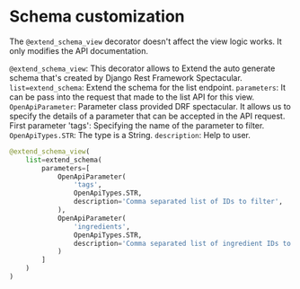 # Schema customization
The `@extend_schema_view` decorator doesn't affect the view logic works. It only modifies the API documentation.

`@extend_schema_view`: This decorator allows to Extend the auto generate schema that's created by Django Rest Framework Spectacular.
`list=extend_schema`: Extend the schema for the list endpoint.
`parameters`: It can be pass into the request that made to the list API for this view.
`OpenApiParameter`: Parameter class provided DRF spectacular. It allows us to specify the details of a parameter that can be accepted in the API request.
First parameter 'tags': Specifying the name of the parameter to filter.
`OpenApiTypes.STR`: The type is a String.
`description`: Help to user.

```python
@extend_schema_view(
    list=extend_schema(
        parameters=[
            OpenApiParameter(
                'tags',
                OpenApiTypes.STR,
                description='Comma separated list of IDs to filter',
            ),
            OpenApiParameter(
                'ingredients',
                OpenApiTypes.STR,
                description='Comma separated list of ingredient IDs to filter',
            )
        ]
    )
)
```
